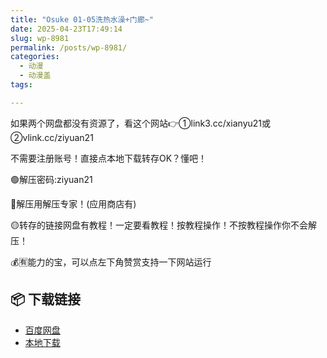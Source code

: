 ```yaml
---
title: "Osuke 01-05洗热水澡+门廊~"
date: 2025-04-23T17:49:14
slug: wp-8981
permalink: /posts/wp-8981/
categories:
  - 动漫
  - 动漫盖
tags:

---
```


如果两个网盘都没有资源了，看这个网站👉①link3.cc/xianyu21或②vlink.cc/ziyuan21

不需要注册账号！直接点本地下载转存OK？懂吧！

🟢解压密码:ziyuan21

🔵解压用解压专家！(应用商店有)

🟡转存的链接网盘有教程！一定要看教程！按教程操作！不按教程操作你不会解压！

💰🈶能力的宝，可以点左下角赞赏支持一下网站运行

## 📦 下载链接
- [百度网盘](https://blziyuan21.com/pay-download/8981?key=cfd49d8ba0&down_id=0)
- [本地下载](https://blziyuan21.com/pay-download/8981?key=cfd49d8ba0&down_id=1)

